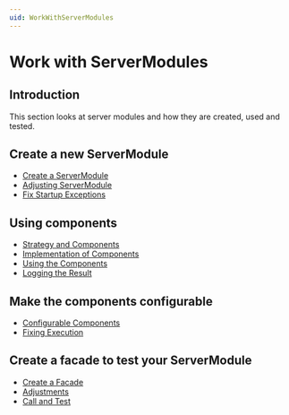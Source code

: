 ```yaml
---
uid: WorkWithServerModules
---
```

Work with ServerModules
=======================

Introduction
-----
This section looks at server modules and how they are created, used and tested.


Create a new ServerModule
-------
* [Create a ServerModule](xref:CreateAPlugin)
* [Adjusting ServerModule](xref:AdjustingServerModule) 
* [Fix Startup Exceptions](xref:FixStartupExceptions)


Using components
-------
* [Strategy and Components](xref:StrategyAndComponents)
* [Implementation of Components](xref:ImplementationOfComponents)
* [Using the Components](xref:UsingTheComponents)
* [Logging the Result](xref:LoggingTheResult)


Make the components configurable
-------
* [Configurable Components](xref:ConfigurableComponents)
* [Fixing Execution](xref:FixingExecution)


Create a facade to test your ServerModule
-------
* [Create a Facade](xref:CreateAFacade)
* [Adjustments](xref:Adjustments)
* [Call and Test](xref:CallAndTest)